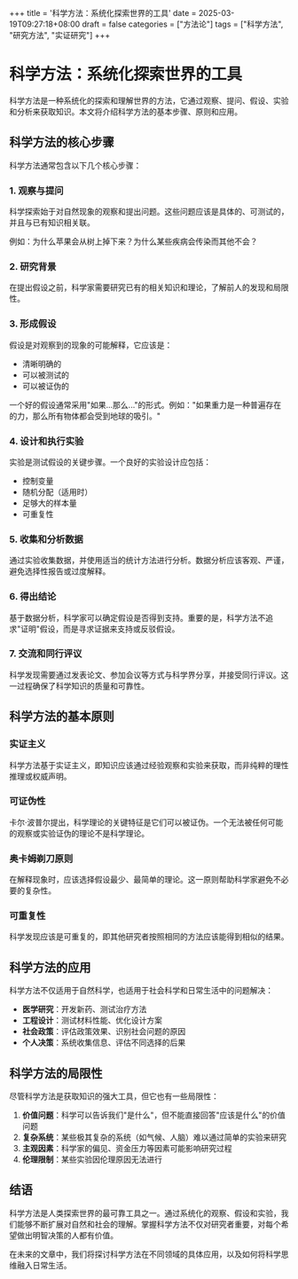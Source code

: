 +++
title = '科学方法：系统化探索世界的工具'
date = 2025-03-19T09:27:18+08:00
draft = false
categories = ["方法论"]
tags = ["科学方法", "研究方法", "实证研究"]
+++

# 科学方法：系统化探索世界的工具

科学方法是一种系统化的探索和理解世界的方法，它通过观察、提问、假设、实验和分析来获取知识。本文将介绍科学方法的基本步骤、原则和应用。

## 科学方法的核心步骤

科学方法通常包含以下几个核心步骤：

### 1. 观察与提问

科学探索始于对自然现象的观察和提出问题。这些问题应该是具体的、可测试的，并且与已有知识相关联。

例如：为什么苹果会从树上掉下来？为什么某些疾病会传染而其他不会？

### 2. 研究背景

在提出假设之前，科学家需要研究已有的相关知识和理论，了解前人的发现和局限性。

### 3. 形成假设

假设是对观察到的现象的可能解释，它应该是：
- 清晰明确的
- 可以被测试的
- 可以被证伪的

一个好的假设通常采用"如果...那么..."的形式。例如："如果重力是一种普遍存在的力，那么所有物体都会受到地球的吸引。"

### 4. 设计和执行实验

实验是测试假设的关键步骤。一个良好的实验设计应包括：
- 控制变量
- 随机分配（适用时）
- 足够大的样本量
- 可重复性

### 5. 收集和分析数据

通过实验收集数据，并使用适当的统计方法进行分析。数据分析应该客观、严谨，避免选择性报告或过度解释。

### 6. 得出结论

基于数据分析，科学家可以确定假设是否得到支持。重要的是，科学方法不追求"证明"假设，而是寻求证据来支持或反驳假设。

### 7. 交流和同行评议

科学发现需要通过发表论文、参加会议等方式与科学界分享，并接受同行评议。这一过程确保了科学知识的质量和可靠性。

## 科学方法的基本原则

### 实证主义

科学方法基于实证主义，即知识应该通过经验观察和实验来获取，而非纯粹的理性推理或权威声明。

### 可证伪性

卡尔·波普尔提出，科学理论的关键特征是它们可以被证伪。一个无法被任何可能的观察或实验证伪的理论不是科学理论。

### 奥卡姆剃刀原则

在解释现象时，应该选择假设最少、最简单的理论。这一原则帮助科学家避免不必要的复杂性。

### 可重复性

科学发现应该是可重复的，即其他研究者按照相同的方法应该能得到相似的结果。

## 科学方法的应用

科学方法不仅适用于自然科学，也适用于社会科学和日常生活中的问题解决：

- **医学研究**：开发新药、测试治疗方法
- **工程设计**：测试材料性能、优化设计方案
- **社会政策**：评估政策效果、识别社会问题的原因
- **个人决策**：系统收集信息、评估不同选择的后果

## 科学方法的局限性

尽管科学方法是获取知识的强大工具，但它也有一些局限性：

1. **价值问题**：科学可以告诉我们"是什么"，但不能直接回答"应该是什么"的价值问题
2. **复杂系统**：某些极其复杂的系统（如气候、人脑）难以通过简单的实验来研究
3. **主观因素**：科学家的偏见、资金压力等因素可能影响研究过程
4. **伦理限制**：某些实验因伦理原因无法进行

## 结语

科学方法是人类探索世界的最可靠工具之一。通过系统化的观察、假设和实验，我们能够不断扩展对自然和社会的理解。掌握科学方法不仅对研究者重要，对每个希望做出明智决策的人都有价值。

在未来的文章中，我们将探讨科学方法在不同领域的具体应用，以及如何将科学思维融入日常生活。
